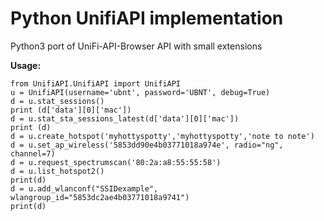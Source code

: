 # Python UnifiAPI implementation
Python3 port of UniFi-API-Browser API with small extensions

<b>Usage:</b>

    from UnifiAPI.UnifiAPI import UnifiAPI
    u = UnifiAPI(username='ubnt', password='UBNT', debug=True)
    d = u.stat_sessions()
    print (d['data'][0]['mac'])
    d = u.stat_sta_sessions_latest(d['data'][0]['mac'])
    print (d)
    d = u.create_hotspot('myhottyspotty','myhottyspotty','note to note')
    d = u.set_ap_wireless('5853dd90e4b03771018a974e', radio="ng", channel=7)
    d = u.request_spectrumscan('80:2a:a8:55:55:58')    
    d = u.list_hotspot2()
    print(d)
    d = u.add_wlanconf("SSIDexample", wlangroup_id="5853dc2ae4b03771018a9741")
    print(d)
